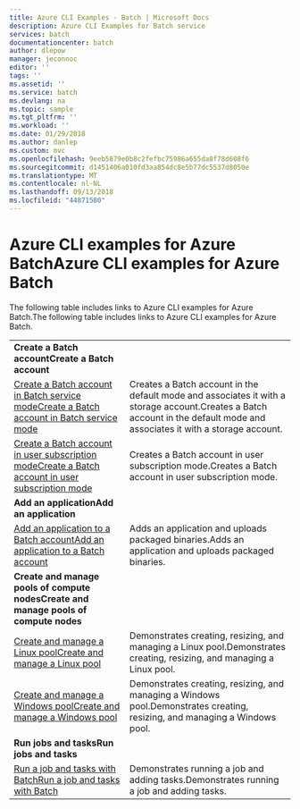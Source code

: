 ```yaml
---
title: Azure CLI Examples - Batch | Microsoft Docs
description: Azure CLI Examples for Batch service
services: batch
documentationcenter: batch
author: dlepow
manager: jeconnoc
editor: ''
tags: ''
ms.assetid: ''
ms.service: batch
ms.devlang: na
ms.topic: sample
ms.tgt_pltfrm: ''
ms.workload: ''
ms.date: 01/29/2018
ms.author: danlep
ms.custom: mvc
ms.openlocfilehash: 9eeb5879e0b8c2fefbc75986a655da8f78d608f6
ms.sourcegitcommit: d1451406a010fd3aa854dc8e5b77dc5537d8050e
ms.translationtype: MT
ms.contentlocale: nl-NL
ms.lasthandoff: 09/13/2018
ms.locfileid: "44871580"
---
```

# <a name="azure-cli-examples-for-azure-batch"></a><span data-ttu-id="679a7-103">Azure CLI examples for Azure Batch</span><span class="sxs-lookup"><span data-stu-id="679a7-103">Azure CLI examples for Azure Batch</span></span>

<span data-ttu-id="679a7-104">The following table includes links to Azure CLI examples for Azure Batch.</span><span class="sxs-lookup"><span data-stu-id="679a7-104">The following table includes links to Azure CLI examples for Azure Batch.</span></span>

|  |  |
|---|---|
|<span data-ttu-id="679a7-105">**Create a Batch account**</span><span class="sxs-lookup"><span data-stu-id="679a7-105">**Create a Batch account**</span></span>||
| [<span data-ttu-id="679a7-106">Create a Batch account in Batch service mode</span><span class="sxs-lookup"><span data-stu-id="679a7-106">Create a Batch account in Batch service mode</span></span>](./scripts/batch-cli-sample-create-account.md) | <span data-ttu-id="679a7-107">Creates a Batch account in the default mode and associates it with a storage account.</span><span class="sxs-lookup"><span data-stu-id="679a7-107">Creates a Batch account in the default mode and associates it with a storage account.</span></span> |
| [<span data-ttu-id="679a7-108">Create a Batch account in user subscription mode</span><span class="sxs-lookup"><span data-stu-id="679a7-108">Create a Batch account in user subscription mode</span></span>](./scripts/batch-cli-sample-create-user-subscription-account.md) | <span data-ttu-id="679a7-109">Creates a Batch account in user subscription mode.</span><span class="sxs-lookup"><span data-stu-id="679a7-109">Creates a Batch account in user subscription mode.</span></span> |
|<span data-ttu-id="679a7-110">**Add an application**</span><span class="sxs-lookup"><span data-stu-id="679a7-110">**Add an application**</span></span>||
| [<span data-ttu-id="679a7-111">Add an application to a Batch account</span><span class="sxs-lookup"><span data-stu-id="679a7-111">Add an application to a Batch account</span></span>](./scripts/batch-cli-sample-add-application.md) | <span data-ttu-id="679a7-112">Adds an application and uploads packaged binaries.</span><span class="sxs-lookup"><span data-stu-id="679a7-112">Adds an application and uploads packaged binaries.</span></span>|
|<span data-ttu-id="679a7-113">**Create and manage pools of compute nodes**</span><span class="sxs-lookup"><span data-stu-id="679a7-113">**Create and manage pools of compute nodes**</span></span>||
| [<span data-ttu-id="679a7-114">Create and manage a Linux pool</span><span class="sxs-lookup"><span data-stu-id="679a7-114">Create and manage a Linux pool</span></span>](./scripts/batch-cli-sample-manage-linux-pool.md) | <span data-ttu-id="679a7-115">Demonstrates creating, resizing, and managing a Linux pool.</span><span class="sxs-lookup"><span data-stu-id="679a7-115">Demonstrates creating, resizing, and managing a Linux pool.</span></span> |
| [<span data-ttu-id="679a7-116">Create and manage a Windows pool</span><span class="sxs-lookup"><span data-stu-id="679a7-116">Create and manage a Windows pool</span></span>](./scripts/batch-cli-sample-manage-windows-pool.md) | <span data-ttu-id="679a7-117">Demonstrates creating, resizing, and managing a Windows pool.</span><span class="sxs-lookup"><span data-stu-id="679a7-117">Demonstrates creating, resizing, and managing a Windows pool.</span></span> |
|<span data-ttu-id="679a7-118">**Run jobs and tasks**</span><span class="sxs-lookup"><span data-stu-id="679a7-118">**Run jobs and tasks**</span></span>||
| [<span data-ttu-id="679a7-119">Run a job and tasks with Batch</span><span class="sxs-lookup"><span data-stu-id="679a7-119">Run a job and tasks with Batch</span></span>](./scripts/batch-cli-sample-run-job.md) | <span data-ttu-id="679a7-120">Demonstrates running a job and adding tasks.</span><span class="sxs-lookup"><span data-stu-id="679a7-120">Demonstrates running a job and adding tasks.</span></span> |

